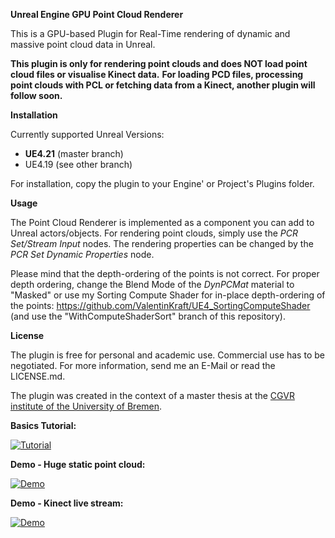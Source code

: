 **Unreal Engine GPU Point Cloud Renderer**

This is a GPU-based Plugin for Real-Time rendering of dynamic and massive point cloud data in Unreal.

__This plugin is only for rendering point clouds and does NOT load point cloud files or visualise Kinect data.__
__For loading PCD files, processing point clouds with PCL or fetching data from a Kinect, another plugin will follow soon.__

__Installation__

Currently supported Unreal Versions:
* __UE4.21__ (master branch)
* UE4.19 (see other branch)

For installation, copy the plugin to your Engine' or Project's Plugins folder.

__Usage__

The Point Cloud Renderer is implemented as a component you can add to Unreal actors/objects. For rendering point clouds, simply use the *PCR Set/Stream Input* nodes. The rendering properties can be changed by the *PCR Set Dynamic Properties* node.

Please mind that the depth-ordering of the points is not correct. For proper depth ordering, change the Blend Mode of the *DynPCMat* material to "Masked" or use my Sorting Compute Shader for in-place depth-ordering of the points: https://github.com/ValentinKraft/UE4_SortingComputeShader (and use the "WithComputeShaderSort" branch of this repository).

__License__

The plugin is free for personal and academic use. Commercial use has to be negotiated. For more information, send me an E-Mail or read the LICENSE.md.

The plugin was created in the context of a master thesis at the [CGVR institute of the University of Bremen](http://cgvr.cs.uni-bremen.de/).

__Basics Tutorial:__

[![Tutorial](https://img.youtube.com/vi/95rdEG5H8sI/0.jpg)](https://www.youtube.com/watch?v=95rdEG5H8sI)

__Demo - Huge static point cloud:__

[![Demo](https://img.youtube.com/vi/5LH6IZdmxK4/0.jpg)](https://www.youtube.com/watch?v=5LH6IZdmxK4)

__Demo - Kinect live stream:__

[![Demo](https://img.youtube.com/vi/LZwG054LC4A/0.jpg)](https://www.youtube.com/watch?v=LZwG054LC4A)
